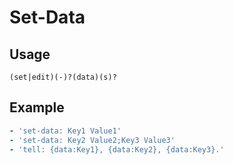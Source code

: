 # Set-Data

## Usage

```text
(set|edit)(-)?(data)(s)?
```

## Example

```yaml
- 'set-data: Key1 Value1'
- 'set-data: Key2 Value2;Key3 Value3'
- 'tell: {data:Key1}, {data:Key2}, {data:Key3}.'
```



